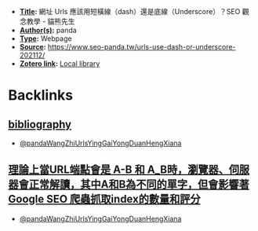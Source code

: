 - **[Title](<Title.md>):** 網址 Urls 應該用短橫線（dash）還是底線（Underscore）？SEO 觀念教學 - 貓熊先生
- **[Author(s)](<Author(s).md>):** panda
- **[Type](<Type.md>):** Webpage
- **[Source](<Source.md>):** https://www.seo-panda.tw/urls-use-dash-or-underscore-202112/
- **[Zotero link](<Zotero link.md>):** [Local library](zotero://select/library/items/364NFN85)

# Backlinks
## [bibliography](<bibliography.md>)
- [@pandaWangZhiUrlsYingGaiYongDuanHengXiana](<@pandaWangZhiUrlsYingGaiYongDuanHengXiana.md>)

## [理論上當URL端點會是 A-B 和 A_B時，瀏覽器、伺服器會正常解讀，其中A和B為不同的單字，但會影響著Google SEO 爬蟲抓取index的數量和評分](<理論上當URL端點會是 A-B 和 A_B時，瀏覽器、伺服器會正常解讀，其中A和B為不同的單字，但會影響著Google SEO 爬蟲抓取index的數量和評分.md>)
- [@pandaWangZhiUrlsYingGaiYongDuanHengXiana](<@pandaWangZhiUrlsYingGaiYongDuanHengXiana.md>)

